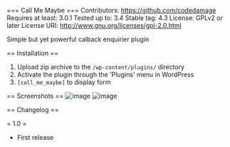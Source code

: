 === Call Me Maybe ===
Contributors: https://github.com/codedamage
Requires at least: 3.0.1
Tested up to: 3.4
Stable tag: 4.3
License: GPLv2 or later
License URI: http://www.gnu.org/licenses/gpl-2.0.html

Simple but yet powerful calback enquirier plugin

== Installation ==

1. Upload zip archive to the `/wp-content/plugins/` directory
2. Activate the plugin through the 'Plugins' menu in WordPress
3. `[call_me_maybe]` to display form

== Screenshots ==
![image](https://user-images.githubusercontent.com/35259313/187076783-7ae3a0a7-6aab-42de-8d95-7e36834aa2b5.png)
![image](https://user-images.githubusercontent.com/35259313/187076795-889636a6-4393-405c-b976-5d1f4aba7214.png)

== Changelog ==

= 1.0 =
* First release
